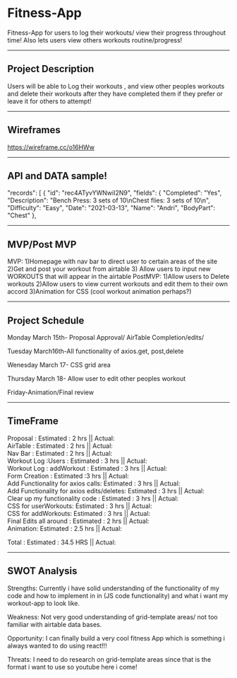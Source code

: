 # Fitness-App
Fitness-App for users to log their workouts/ view their progress throughout time! Also lets users view others workouts routine/progress!
_________________________________________________________________________________________________________________________________________________________________

## Project Description
Users will be able to Log their workouts , and view other peoples workouts and delete their workouts after they have completed them if they prefer or leave
it for others to attempt! 
_________________________________________________________________________________________________________________________________________________________________

## Wireframes
https://wireframe.cc/o16HWw
_________________________________________________________________________________________________________________________________________________________________

## API and DATA sample!
 "records": [
        {
            "id": "rec4ATyvYWNwiI2N9",
            "fields": {
                "Completed": "Yes",
                "Description": "Bench Press: 3 sets of 10\nChest flies: 3 sets of 10\n",
                "Difficulty": "Easy",
                "Date": "2021-03-13",
                "Name": "Andri",
                "BodyPart": "Chest"
            },

_________________________________________________________________________________________________________________________________________________________________

## MVP/Post MVP

MVP:
1)Homepage with  nav bar to direct user to certain areas of the site
2)Get and post your workout from airtable
3) Allow users to input new WORKOUTS that will appear in the airtable
PostMVP:
1)Allow users to Delete workouts
2)Allow users to view current workouts and edit them to their own accord
3)Animation for CSS (cool workout animation perhaps?) 
_________________________________________________________________________________________________________________________________________________________________

## Project Schedule

Monday March 15th- Proposal Approval/ AirTable Completion/edits/

Tuesday March16th-All functionality of axios.get, post,delete

Wenesday March 17- CSS grid area

Thursday March 18- Allow user to edit other peoples workout

Friday-Animation/Final review

_________________________________________________________________________________________________________________________________________________________________


## TimeFrame
Proposal :                            Estimated :  2 hrs  ||  Actual:  
AirTable :                            Estimated : 2 hrs   ||  Actual:  
Nav Bar :                                Estimated :  2 hrs  ||  Actual:  
Workout Log :Users :                      Estimated :  3 hrs  ||  Actual:  
Workout Log : addWorkout :                 Estimated :  3 hrs  ||  Actual:  
Form Creation :                              Estimated :3 hrs  ||  Actual:  
Add Functionality for axios calls:           Estimated :  3 hrs  ||  Actual:  
Add Functionality for axios edits/deletes:              Estimated : 3 hrs   ||  Actual:  
 Clear up my functionality code :                          Estimated :  3 hrs  ||  Actual:  
 CSS for userWorkouts:                                      Estimated :  3 hrs ||  Actual:  
 CSS for addWorkouts:                                        Estimated :  3 hrs  ||  Actual:  
 Final Edits all around :                                    Estimated :  2 hrs  ||  Actual:  
 Animation:                                                    Estimated :  2.5 hrs  ||  Actual:  
 
 
Total :                                                        Estimated : 34.5 HRS    ||  Actual:  
__________________________________________________________________________________________________________________________________________________________________


## SWOT Analysis 


Strengths: 
Currently i have solid understanding of the functionality of my code and how to implement in in (JS code functionality) and what i want my workout-app to look like.

Weakness: 
Not very good understanding of grid-template areas/ not too familiar with airtable data bases.


Opportunity:
I can finally build a very cool fitness App which is something i always wanted to do using react!!!

Threats:
I need to do research on grid-template areas since that is the format i want to use so youtube here i come! 





